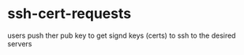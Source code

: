 # ssh-cert-requests
users push ther pub key to get signd keys (certs) to ssh to the desired servers 
